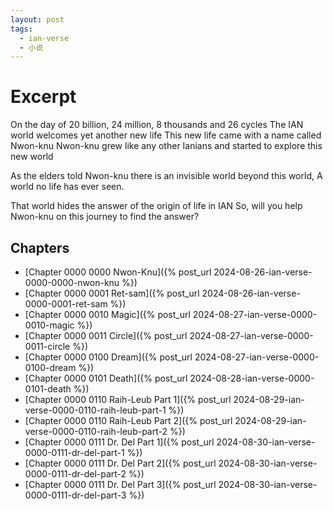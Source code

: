 ```yaml
---
layout: post
tags:
  - ian-verse
  - 小说
---
```


# Excerpt

On the day of 20 billion, 24 million, 8 thousands and 26 cycles
The IAN world welcomes yet another new life
This new life came with a name called Nwon-knu
Nwon-knu grew like any other Ianians
and started to explore this new world

As the elders told Nwon-knu
there is an invisible world beyond this world,
A world no life has ever seen.

That world hides the answer of the origin of life in IAN
So, will you help Nwon-knu on this journey to find the answer?

## Chapters

- [Chapter 0000 0000 Nwon-Knu]({% post_url 2024-08-26-ian-verse-0000-0000-nwon-knu %})
- [Chapter 0000 0001 Ret-sam]({% post_url 2024-08-26-ian-verse-0000-0001-ret-sam %})
- [Chapter 0000 0010 Magic]({% post_url 2024-08-27-ian-verse-0000-0010-magic %})
- [Chapter 0000 0011 Circle]({% post_url 2024-08-27-ian-verse-0000-0011-circle %})
- [Chapter 0000 0100 Dream]({% post_url 2024-08-27-ian-verse-0000-0100-dream %})
- [Chapter 0000 0101 Death]({% post_url 2024-08-28-ian-verse-0000-0101-death %})
- [Chapter 0000 0110 Raih-Leub Part 1]({% post_url 2024-08-29-ian-verse-0000-0110-raih-leub-part-1 %})
- [Chapter 0000 0110 Raih-Leub Part 2]({% post_url 2024-08-29-ian-verse-0000-0110-raih-leub-part-2 %})
- [Chapter 0000 0111 Dr. Del Part 1]({% post_url 2024-08-30-ian-verse-0000-0111-dr-del-part-1 %})
- [Chapter 0000 0111 Dr. Del Part 2]({% post_url 2024-08-30-ian-verse-0000-0111-dr-del-part-2 %})
- [Chapter 0000 0111 Dr. Del Part 3]({% post_url 2024-08-30-ian-verse-0000-0111-dr-del-part-3 %})